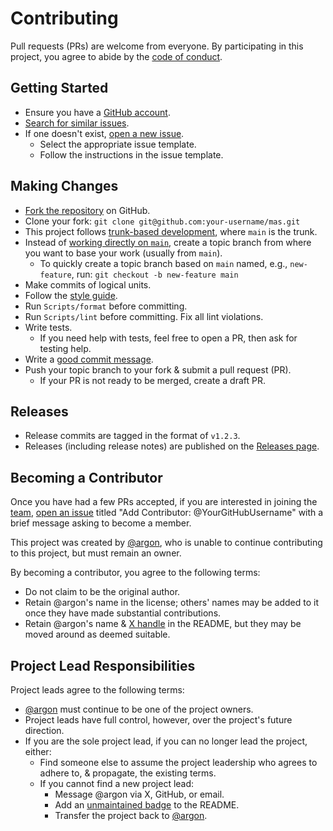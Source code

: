 # Contributing

Pull requests (PRs) are welcome from everyone. By participating in this project, you agree to abide by the
[code of conduct](CODE_OF_CONDUCT.md).

## Getting Started

- Ensure you have a [GitHub account](https://github.com/signup).
- [Search for similar issues](https://github.com/mas-cli/mas/issues).
- If one doesn't exist, [open a new issue](https://github.com/mas-cli/mas/issues/new/choose).
  - Select the appropriate issue template.
  - Follow the instructions in the issue template.

## Making Changes

- [Fork the repository](https://github.com/mas-cli/mas#fork-destination-box) on GitHub.
- Clone your fork: `git clone git@github.com:your-username/mas.git`
- This project follows [trunk-based development](https://trunkbaseddevelopment.com), where `main` is the trunk.
- Instead of [working directly on `main`](https://softwareengineering.stackexchange.com/questions/223400), create a
  topic branch from where you want to base your work (usually from `main`).
  - To quickly create a topic branch based on `main` named, e.g., `new-feature`, run: `git checkout -b new-feature main`
- Make commits of logical units.
- Follow the [style guide](docs/style.md).
- Run `Scripts/format` before committing.
- Run `Scripts/lint` before committing. Fix all lint violations.
- Write tests.
  - If you need help with tests, feel free to open a PR, then ask for testing help.
- Write a [good commit message](https://tbaggery.com/2008/04/19/a-note-about-git-commit-messages.html).
- Push your topic branch to your fork & submit a pull request (PR).
  - If your PR is not ready to be merged, create a draft PR.

## Releases

- Release commits are tagged in the format of `v1.2.3`.
- Releases (including release notes) are published on the [Releases page](https://github.com/mas-cli/mas/releases).

## Becoming a Contributor

Once you have had a few PRs accepted, if you are interested in joining the
[team](https://github.com/orgs/mas-cli/teams/contributors), [open an issue](https://github.com/mas-cli/mas/issues/new)
titled "Add Contributor: @YourGitHubUsername" with a brief message asking to become a member.

This project was created by [@argon](https://github.com/argon), who is unable to continue contributing to this project,
but must remain an owner.

By becoming a contributor, you agree to the following terms:

- Do not claim to be the original author.
- Retain @argon's name in the license; others' names may be added to it once they have made substantial contributions.
- Retain @argon's name & [X handle](https://x.com/argon) in the README, but they may be moved around as deemed suitable.

## Project Lead Responsibilities

Project leads agree to the following terms:

- [@argon](https://github.com/argon) must continue to be one of the project owners.
- Project leads have full control, however, over the project's future direction.
- If you are the sole project lead, if you can no longer lead the project, either:
  - Find someone else to assume the project leadership who agrees to adhere to, & propagate, the existing terms.
  - If you cannot find a new project lead:
    - Message @argon via X, GitHub, or email.
    - Add an [unmaintained badge](https://unmaintained.tech) to the README.
    - Transfer the project back to [@argon](https://github.com/argon).
